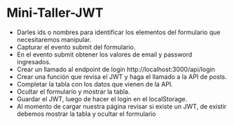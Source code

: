 # Mini-Taller-JWT

   
    
   <ul> 
    <li>Darles ids o nombres para identificar los elementos del formulario que necesitaremos manipular.</li>
  <li>Capturar el evento submit del formulario.</li>
<li>En el evento submit obtener los valores de email y password ingresados.</li>
<li>Crear un llamado al endpoint de login ​http://localhost:3000/api/login</li>
<li>Crear una función que revisa el JWT y haga el llamado a la API de posts.</li>
  <li>Completar la tabla con los datos que vienen de la API.</li>
    <li>Ocultar el formulario y mostrar la tabla.</li>
    <li> Guardar el JWT, luego de hacer el login en el localStorage.</li>
<li>Al momento de cargar nuestra página revisar si existe un JWT, de existir debemos mostrar la tabla y ocultar el formulario</li>
</ul>

